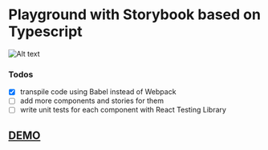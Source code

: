 # Playground with Storybook based on Typescript

![Alt text](https://monosnap.com/image/BKGEKZa3WAmq0GrvddxeVyqpck9pll)

### Todos
- [x] transpile code using Babel instead of Webpack
- [ ] add more components and stories for them
- [ ] write unit tests for each component with React Testing Library

[DEMO](https://ebazhanov.github.io/storybook-typescript-example)
----
